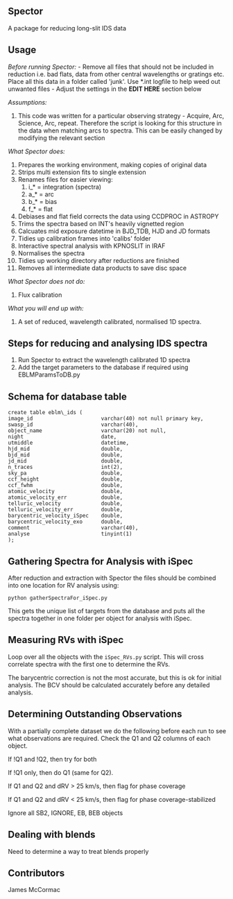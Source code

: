 Spector
------

A package for reducing long-slit IDS data

Usage
-----

*Before running Spector:*
    -   Remove all files that should not be included in reduction
        i.e. bad flats, data from other central wavelengths or gratings etc.
        Place all this data in a folder called 'junk'. Use *.int logfile to
        help weed out unwanted files
    -   Adjust the settings in the **EDIT HERE** section below

*Assumptions:*
   1. This code was written for a particular observing strategy - Acquire, Arc, Science, Arc, repeat. Therefore the script is looking for this structure in the data when matching arcs to spectra. This can be easily changed by modifying the relevant section

*What Spector does:*
   1. Prepares the working environment, making copies of original data
   1. Strips multi extension fits to single extension
   1. Renames files for easier viewing:
      1. i_* = integration (spectra)
      1. a_* = arc
      1. b_* = bias
      1. f_* = flat
   1. Debiases and flat field corrects the data using CCDPROC in ASTROPY
   1. Trims the spectra based on INT's heavily vignetted region
   1. Calcuates mid exposure datetime in BJD\_TDB, HJD and JD formats
   1. Tidies up calibration frames into 'calibs' folder
   1. Interactive spectral analysis with KPNOSLIT in IRAF
   1. Normalises the spectra
   1. Tidies up working directory after reductions are finished
   1. Removes all intermediate data products to save disc space

*What Spector does not do:*
   1. Flux calibration

*What you will end up with:*
   1.  A set of reduced, wavelength calibrated, normalised 1D spectra.

Steps for reducing and analysing IDS spectra
--------------------------------------------

   1. Run Spector to extract the wavelength calibrated 1D spectra
   1. Add the target parameters to the database if required using EBLMParamsToDB.py

Schema for database table
-------------------------

```
create table eblm\_ids (
image_id                      varchar(40) not null primary key,
swasp_id                      varchar(40),
object_name                   varchar(20) not null,
night                         date,
utmiddle                      datetime,
hjd_mid                       double,
bjd_mid                       double,
jd_mid                        double,
n_traces                      int(2),
sky_pa                        double,
ccf_height                    double,
ccf_fwhm                      double,
atomic_velocity               double,
atomic_velocity_err           double,
telluric_velocity             double,
telluric_velocity_err         double,
barycentric_velocity_iSpec    double,
barycentric_velocity_exo      double,
comment                       varchar(40),
analyse                       tinyint(1)
);
```

Gathering Spectra for Analysis with iSpec
-----------------------------------------

After reduction and extraction with Spector the files should be combined
into one location for RV analysis using:

```python gatherSpectraFor_iSpec.py```

This gets the unique list of targets from the database and puts all the spectra
together in one folder per object for analysis with iSpec.

Measuring RVs with iSpec
------------------------

Loop over all the objects with the ```iSpec_RVs.py``` script. This will
cross correlate spectra with the first one to determine the RVs.

The barycentric correction is not the most accurate, but this is ok for
initial analysis. The BCV should be calculated accurately before any detailed
analysis.

Determining Outstanding Observations
------------------------------------

With a partially complete dataset we do the following before each run to 
see what observations are required. Check the Q1 and Q2 columns of each 
object. 

If !Q1 and !Q2, then try for both

If !Q1 only, then do Q1 (same for Q2). 

If Q1 and Q2 and dRV > 25 km/s, then flag for phase coverage

If Q1 and Q2 and dRV < 25 km/s, then flag for phase coverage-stabilized

Ignore all SB2, IGNORE, EB, BEB objects

Dealing with blends
-------------------

Need to determine a way to treat blends properly


Contributors
------------

James McCormac



